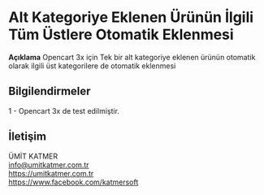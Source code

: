 # Alt Kategoriye Eklenen Ürünün İlgili Tüm Üstlere Otomatik Eklenmesi 
**Açıklama**  Opencart 3x için Tek bir alt kategoriye eklenen ürünün otomatik olarak ilgili üst kategorilere de otomatik eklenmesi

## Bilgilendirmeler
1 - Opencart 3x de test edilmiştir.

## İletişim 

ÜMİT KATMER
<br>info@umitkatmer.com.tr
<br>https://umitkatmer.com.tr
<br>https://www.facebook.com/katmersoft
